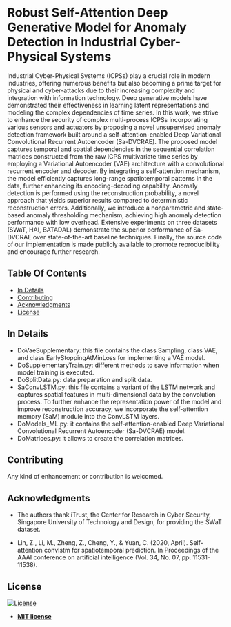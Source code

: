 # Robust Self-Attention Deep Generative Model for Anomaly Detection in Industrial Cyber-Physical Systems
Industrial Cyber-Physical Systems (ICPSs) play a crucial role in modern industries, offering numerous benefits but also becoming a prime target for physical and cyber-attacks due to their increasing complexity and integration with information technology. Deep generative models have demonstrated their effectiveness in learning latent representations and modeling the complex dependencies of time series. In this work, we strive to enhance the security of complex multi-process ICPSs incorporating various sensors and actuators by proposing a novel unsupervised anomaly detection framework built around a self-attention-enabled Deep Variational Convolutional Recurrent Autoencoder (Sa-DVCRAE). The proposed model captures temporal and spatial dependencies in the sequential correlation matrices constructed from the raw ICPS multivariate time series by employing a Variational Autoencoder (VAE) architecture with a convolutional recurrent encoder and decoder. By integrating a self-attention mechanism, the model efficiently captures long-range spatiotemporal patterns in the data, further enhancing its encoding-decoding capability. Anomaly detection is performed using the reconstruction probability, a novel approach that yields superior results compared to deterministic reconstruction errors. Additionally, we introduce a nonparametric and state-based anomaly thresholding mechanism, achieving high anomaly detection performance with low overhead. Extensive experiments on three datasets (SWaT, HAI, BATADAL) demonstrate the superior performance of Sa-DVCRAE over state-of-the-art baseline techniques. Finally, the source code of our implementation is made publicly available to promote reproducibility and encourage further research.

## Table Of Contents
-  [In Details](#in-details)
-  [Contributing](#contributing)
-  [Acknowledgments](#acknowledgments)
- [License](#license)

## In Details
- DoVaeSupplementary: this file contains the class Sampling, class VAE, and class EarlyStoppingAtMinLoss for implementing a VAE model.
- DoSupplementaryTrain.py: different methods to save information when model training is executed.
- DoSplitData.py: data preparation and split data.
- SaConvLSTM.py: this file contains a variant of the LSTM network and captures spatial features in multi-dimensional data by the convolution process. To further enhance the representation power of the model and improve reconstruction accuracy, we incorporate the self-attention memory (SaM) module into the ConvLSTM layers.
- DoModels_ML.py: it contains the self-attention-enabled Deep Variational Convolutional Recurrent Autoencoder (Sa-DVCRAE) model.
- DoMatrices.py: it allows to create the correlation matrices.

## Contributing
Any kind of enhancement or contribution is welcomed.

## Acknowledgments
- The authors thank iTrust, the Center for Research in Cyber Security, Singapore University of Technology and Design, for providing the SWaT dataset.
  
- Lin, Z., Li, M., Zheng, Z., Cheng, Y., & Yuan, C. (2020, April). Self-attention convlstm for spatiotemporal prediction. In Proceedings of the AAAI conference on artificial intelligence (Vol. 34, No. 07, pp. 11531-11538).

## License
[![License](http://img.shields.io/:license-mit-blue.svg?style=flat-square)](http://badges.mit-license.org)

- **[MIT license](https://github.com/mmacas11/Sa-DVCRAE/blob/main/LICENSE)**



